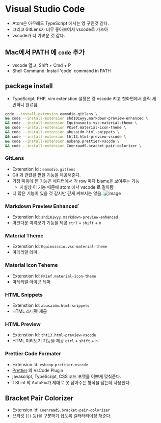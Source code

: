 # Visual Studio Code

- Atom은 아무래도 TypeScript 에서는 영 구린것 같다.
- 그리고 GitLens가 너무 좋아보여서 vscode로 가즈아
- vscode가 더 가벼운 것 같다.

## Mac에서 PATH 에 `code` 추가
- vscode 열고, Shift + Cmd + P
- Shell Command: Install 'code' command in PATH

## package install
- TypeScript, PHP, vim extenstion 설정은 걍 vscode 켜고 첫화면에서 클릭 세번하니 완료됨.
```bash
code --install-extension eamodio.gitlens \
&& code --install-extension shd101wyy.markdown-preview-enhanced \
&& code --install-extension Equinusocio.vsc-material-theme \
&& code --install-extension PKief.material-icon-theme \
&& code --install-extension abusaidm.html-snippets \
&& code --install-extension tht13.html-preview-vscode \
&& code --install-extension esbenp.prettier-vscode \
&& code --install-extension CoenraadS.bracket-pair-colorizer \
```

### GitLens

- Extenstion Id : `eamodio.gitlens`
- Git 과 관련된 편한 기능을 제공해준다.
- 가장 마음에 든 기능은 에디터에서 각 row 마다 blame을 보여주는 기능
  - 사실상 이 기능 때문에 atom 에서 vscode 로 갈아탐
- 더 많은 기능이 있을 것 같지만 깊게 써보지는 않음.
![image](https://user-images.githubusercontent.com/8033320/36265737-3566d1ce-12b3-11e8-8334-1a15e16cc9ed.png)

### Markdown Preview Enhanced`

- Extenstion Id: `shd101wyy.markdown-preview-enhanced`
- 마크다운 미리보기 기능을 제공 `ctrl` + `shift` + `m`

### Material Theme

- Extenstion Id: `Equinusocio.vsc-material-theme`
- 마테리얼 테마

### Material Icon Teheme

- Extenstion Id: `PKief.material-icon-theme`
- 마테리얼 아이콘 테마

### HTML Snippets
- Extenstion Id: `abusaidm.html-snippets`
- HTML 스니펫 제공

### HTML Preview
- Extenstion Id: `tht13.html-preview-vscode`
- HTML 미리보기 기능을 제공 `ctrl` + `shift` + `h`

### Prettier Code Formater
- Extension Id: `esbenp.prettier-vscode`
- [Prettier](https://github.com/prettier/prettier) 의 VsCode Plugin
- javascript, TypeScript, CSS 코드 포맷을 이쁘게 맞춰준다.
- TSLint 의 AutoFix가 제대로 못 잡아주는 형식을 잡는데 사용한다.

## Bracket Pair Colorizer
- Extension Id: `CoenraadS.bracket-pair-colorizer`
- 브라켓 (`()` 등)을 구분하기 쉽도록 컬러라리이징 해준다.